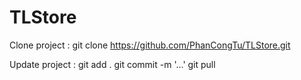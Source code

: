 # TLStore

Clone project :
  git clone https://github.com/PhanCongTu/TLStore.git
  
Update project :
  git add .
  git commit -m '...'
  git pull

